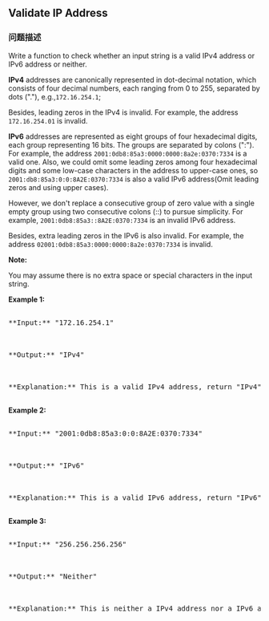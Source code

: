 ## Validate IP Address  
### 问题描述

Write a function to check whether an input string is a valid IPv4 address or IPv6 address or neither.



**IPv4** addresses are canonically represented in dot-decimal notation, which consists of four decimal numbers, each ranging from 0 to 255, separated by dots ("."), e.g.,`172.16.254.1`;



Besides, leading zeros in the IPv4 is invalid. For example, the address `172.16.254.01` is invalid.



**IPv6** addresses are represented as eight groups of four hexadecimal digits, each group representing 16 bits. The groups are separated by colons (":"). For example, the address `2001:0db8:85a3:0000:0000:8a2e:0370:7334` is a valid one. Also, we could omit some leading zeros among four hexadecimal digits and some low-case characters in the address to upper-case ones, so `2001:db8:85a3:0:0:8A2E:0370:7334` is also a valid IPv6 address(Omit leading zeros and using upper cases).



However, we don't replace a consecutive group of zero value with a single empty group using two consecutive colons (::) to pursue simplicity. For example, `2001:0db8:85a3::8A2E:0370:7334` is an invalid IPv6 address.



Besides, extra leading zeros in the IPv6 is also invalid. For example, the address `02001:0db8:85a3:0000:0000:8a2e:0370:7334` is invalid.


**Note:**
You may assume there is no extra space or special characters in the input string.


**Example 1:**<br />
<pre>
**Input:** "172.16.254.1"

**Output:** "IPv4"

**Explanation:** This is a valid IPv4 address, return "IPv4".
</pre>


**Example 2:**<br />
<pre>
**Input:** "2001:0db8:85a3:0:0:8A2E:0370:7334"

**Output:** "IPv6"

**Explanation:** This is a valid IPv6 address, return "IPv6".
</pre>


**Example 3:**<br />
<pre>
**Input:** "256.256.256.256"

**Output:** "Neither"

**Explanation:** This is neither a IPv4 address nor a IPv6 address.
</pre>

